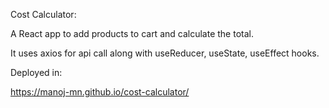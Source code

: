 Cost Calculator:

A React app to add products to cart and calculate the total.

It uses axios for api call along with useReducer, useState, useEffect hooks.

Deployed in:

https://manoj-mn.github.io/cost-calculator/
